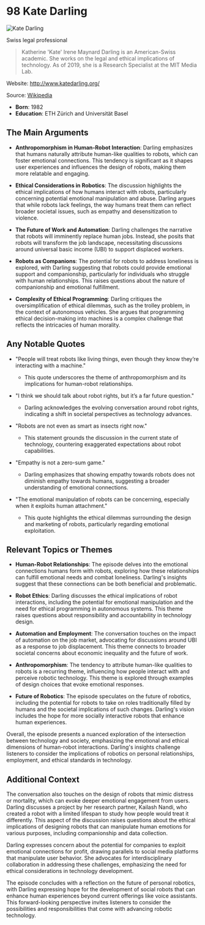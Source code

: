 # 98 Kate Darling


![Kate Darling](https://encrypted-tbn0.gstatic.com/images?q=tbn:ANd9GcRA5_7RRyGvjCJwr79zPBNzpiGDMRkfDxY2ee7AbFA&s=0)

Swiss legal professional

> Katherine 'Kate' Irene Maynard Darling is an American-Swiss academic. She works on the legal and ethical implications of technology. As of 2019, she is a Research Specialist at the MIT Media Lab.

Website: http://www.katedarling.org/

Source: [Wikipedia](https://en.wikipedia.org/wiki/Kate_Darling)

- **Born**: 1982
- **Education**: ETH Zürich and Universität Basel


## The Main Arguments

- **Anthropomorphism in Human-Robot Interaction**: Darling emphasizes that humans naturally attribute human-like qualities to robots, which can foster emotional connections. This tendency is significant as it shapes user experiences and influences the design of robots, making them more relatable and engaging.

- **Ethical Considerations in Robotics**: The discussion highlights the ethical implications of how humans interact with robots, particularly concerning potential emotional manipulation and abuse. Darling argues that while robots lack feelings, the way humans treat them can reflect broader societal issues, such as empathy and desensitization to violence.

- **The Future of Work and Automation**: Darling challenges the narrative that robots will imminently replace human jobs. Instead, she posits that robots will transform the job landscape, necessitating discussions around universal basic income (UBI) to support displaced workers.

- **Robots as Companions**: The potential for robots to address loneliness is explored, with Darling suggesting that robots could provide emotional support and companionship, particularly for individuals who struggle with human relationships. This raises questions about the nature of companionship and emotional fulfillment.

- **Complexity of Ethical Programming**: Darling critiques the oversimplification of ethical dilemmas, such as the trolley problem, in the context of autonomous vehicles. She argues that programming ethical decision-making into machines is a complex challenge that reflects the intricacies of human morality.

## Any Notable Quotes

- "People will treat robots like living things, even though they know they’re interacting with a machine."
  - This quote underscores the theme of anthropomorphism and its implications for human-robot relationships.

- "I think we should talk about robot rights, but it’s a far future question."
  - Darling acknowledges the evolving conversation around robot rights, indicating a shift in societal perspectives as technology advances.

- "Robots are not even as smart as insects right now."
  - This statement grounds the discussion in the current state of technology, countering exaggerated expectations about robot capabilities.

- "Empathy is not a zero-sum game."
  - Darling emphasizes that showing empathy towards robots does not diminish empathy towards humans, suggesting a broader understanding of emotional connections.

- "The emotional manipulation of robots can be concerning, especially when it exploits human attachment."
  - This quote highlights the ethical dilemmas surrounding the design and marketing of robots, particularly regarding emotional exploitation.

## Relevant Topics or Themes

- **Human-Robot Relationships**: The episode delves into the emotional connections humans form with robots, exploring how these relationships can fulfill emotional needs and combat loneliness. Darling's insights suggest that these connections can be both beneficial and problematic.

- **Robot Ethics**: Darling discusses the ethical implications of robot interactions, including the potential for emotional manipulation and the need for ethical programming in autonomous systems. This theme raises questions about responsibility and accountability in technology design.

- **Automation and Employment**: The conversation touches on the impact of automation on the job market, advocating for discussions around UBI as a response to job displacement. This theme connects to broader societal concerns about economic inequality and the future of work.

- **Anthropomorphism**: The tendency to attribute human-like qualities to robots is a recurring theme, influencing how people interact with and perceive robotic technology. This theme is explored through examples of design choices that evoke emotional responses.

- **Future of Robotics**: The episode speculates on the future of robotics, including the potential for robots to take on roles traditionally filled by humans and the societal implications of such changes. Darling's vision includes the hope for more socially interactive robots that enhance human experiences.

Overall, the episode presents a nuanced exploration of the intersection between technology and society, emphasizing the emotional and ethical dimensions of human-robot interactions. Darling's insights challenge listeners to consider the implications of robotics on personal relationships, employment, and ethical standards in technology.

## Additional Context

The conversation also touches on the design of robots that mimic distress or mortality, which can evoke deeper emotional engagement from users. Darling discusses a project by her research partner, Kailash Nandi, who created a robot with a limited lifespan to study how people would treat it differently. This aspect of the discussion raises questions about the ethical implications of designing robots that can manipulate human emotions for various purposes, including companionship and data collection.

Darling expresses concern about the potential for companies to exploit emotional connections for profit, drawing parallels to social media platforms that manipulate user behavior. She advocates for interdisciplinary collaboration in addressing these challenges, emphasizing the need for ethical considerations in technology development.

The episode concludes with a reflection on the future of personal robotics, with Darling expressing hope for the development of social robots that can enhance human experiences beyond current offerings like voice assistants. This forward-looking perspective invites listeners to consider the possibilities and responsibilities that come with advancing robotic technology.